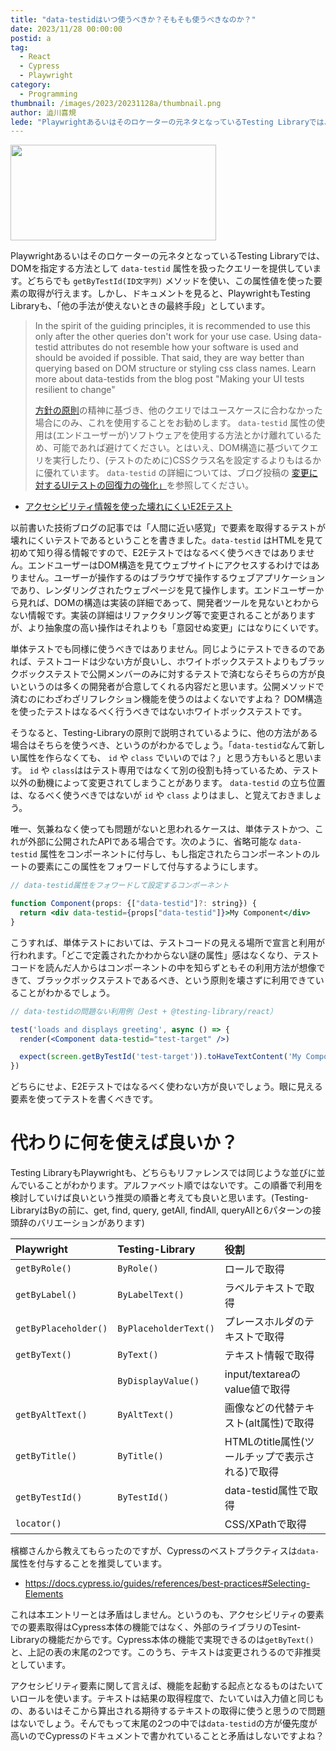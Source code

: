 ```yaml
---
title: "data-testidはいつ使うべきか？そもそも使うべきなのか？"
date: 2023/11/28 00:00:00
postid: a
tag:
  - React
  - Cypress
  - Playwright
category:
  - Programming
thumbnail: /images/2023/20231128a/thumbnail.png
author: 澁川喜規
lede: "Playwrightあるいはそのロケーターの元ネタとなっているTesting Libraryでは、DOMを指定する方法として data-testid 属性を扱ったクエリーを提供しています。"
---
```


<img src="/images/2023/20231128a/top.png" alt="" width="329" height="153">

Playwrightあるいはそのロケーターの元ネタとなっているTesting Libraryでは、DOMを指定する方法として ``data-testid`` 属性を扱ったクエリーを提供しています。どちらでも ``getByTestId(ID文字列)`` メソッドを使い、この属性値を使った要素の取得が行えます。しかし、ドキュメントを見ると、PlaywrightもTesting Libraryも、「他の手法が使えないときの最終手段」としています。

> In the spirit of the guiding principles, it is recommended to use this only after the other queries don't work for your use case. Using data-testid attributes do not resemble how your software is used and should be avoided if possible. That said, they are way better than querying based on DOM structure or styling css class names. Learn more about data-testids from the blog post "Making your UI tests resilient to change"
>
> [方針の原則](https://testing-library.com/docs/guiding-principles)の精神に基づき、他のクエリではユースケースに合わなかった場合にのみ、これを使用することをお勧めします。 ``data-testid`` 属性の使用は(エンドユーザーが)ソフトウェアを使用する方法とかけ離れているため、可能であれば避けてください。とはいえ、DOM構造に基づいてクエリを実行したり、(テストのために)CSSクラス名を設定するよりもはるかに優れています。 `data-testid` の詳細については、ブログ投稿の [変更に対するUIテストの回復力の強化」](https://kentcdodds.com/blog/making-your-ui-tests-resilient-to-change)を参照してください。

* [アクセシビリティ情報を使った壊れにくいE2Eテスト](https://future-architect.github.io/articles/20210226/)

以前書いた技術ブログの記事では「人間に近い感覚」で要素を取得するテストが壊れにくいテストであるということを書きました。``data-testid`` はHTMLを見て初めて知り得る情報ですので、E2Eテストではなるべく使うべきではありません。エンドユーザーはDOM構造を見てウェブサイトにアクセスするわけではありません。ユーザーが操作するのはブラウザで操作するウェブアプリケーションであり、レンダリングされたウェブページを見て操作します。エンドユーザーから見れば、DOMの構造は実装の詳細であって、開発者ツールを見ないとわからない情報です。実装の詳細はリファクタリング等で変更されることがありますが、より抽象度の高い操作はそれよりも「意図せぬ変更」にはなりにくいです。

単体テストでも同様に使うべきではありません。同じようにテストできるのであれば、テストコードは少ない方が良いし、ホワイトボックステストよりもブラックボックステストで公開メンバーのみに対するテストで済むならそちらの方が良いというのは多くの開発者が合意してくれる内容だと思います。公開メソッドで済むのにわざわざリフレクション機能を使うのはよくないですよね？ DOM構造を使ったテストはなるべく行うべきではないホワイトボックステストです。

そうなると、Testing-Libraryの原則で説明されているように、他の方法がある場合はそちらを使うべき、というのがわかるでしょう。「``data-testid``なんて新しい属性を作らなくても、 ``id`` や ``class`` でいいのでは？」と思う方もいると思います。 ``id`` や ``class``ははテスト専用ではなくて別の役割も持っているため、テスト以外の動機によって変更されてしまうことがあります。 ``data-testid`` の立ち位置は、なるべく使うべきではないが ``id`` や ``class`` よりはまし、と覚えておきましょう。

唯一、気兼ねなく使っても問題がないと思われるケースは、単体テストかつ、これが外部に公開されたAPIである場合です。次のように、省略可能な ``data-testid`` 属性をコンポーネントに付与し、もし指定されたらコンポーネントのルートの要素にこの属性をフォワードして付与するようにします。

``` jsx
// data-testid属性をフォワードして設定するコンポーネント

function Component(props: {["data-testid"]?: string}) {
  return <div data-testid={props["data-testid"]}>My Component</div>
}
```

こうすれば、単体テストにおいては、テストコードの見える場所で宣言と利用が行われます。「どこで定義されたかわからない謎の属性」感はなくなり、テストコードを読んだ人からはコンポーネントの中を知らずともその利用方法が想像できて、ブラックボックステストであるべき、という原則を壊さずに利用できていることがわかるでしょう。

``` jsx
// data-testidの問題ない利用例（Jest + @testing-library/react）

test('loads and displays greeting', async () => {
  render(<Component data-testid="test-target" />)

  expect(screen.getByTestId('test-target')).toHaveTextContent('My Component')
})
```

どちらにせよ、E2Eテストではなるべく使わない方が良いでしょう。眼に見える要素を使ってテストを書くべきです。

# 代わりに何を使えば良いか？

Testing LibraryもPlaywrightも、どちらもリファレンスでは同じような並びに並んでいることがわかります。アルファベット順ではないです。この順番で利用を検討していけば良いという推奨の順番と考えても良いと思います。(Testing-LibraryはByの前に、get, find, query, getAll, findAll, queryAllと6パターンの接頭辞のバリエーションがあります)

| Playwright | Testing-Library | 役割 |
| :------- | :------ | :-----|
| `getByRole()` | `ByRole()` | ロールで取得 |
| `getByLabel()` | `ByLabelText()` | ラベルテキストで取得 |
| `getByPlaceholder()` | `ByPlaceholderText()` | プレースホルダのテキストで取得 |
| `getByText()` | `ByText()` | テキスト情報で取得 |
|  | `ByDisplayValue()` | input/textareaのvalue値で取得 |
| `getByAltText()` | `ByAltText()` | 画像などの代替テキスト(alt属性)で取得 |
| `getByTitle()` | `ByTitle()` | HTMLのtitle属性(ツールチップで表示される)で取得 |
| `getByTestId()` | `ByTestId()` | data-testid属性で取得 |
| `locator()` |  | CSS/XPathで取得 |

檳榔さんから教えてもらったのですが、Cypressのベストプラクティスは``data-``属性を付与することを推奨しています。

* https://docs.cypress.io/guides/references/best-practices#Selecting-Elements

これは本エントリーとは矛盾はしません。というのも、アクセシビリティの要素での要素取得はCypress本体の機能ではなく、外部のライブラリのTesint-Libraryの機能だからです。Cypress本体の機能で実現できるのは``getByText()``と、上記の表の末尾の2つです。このうち、テキストは変更されうるので非推奨としています。

アクセシビリティ要素に関して言えば、機能を起動する起点となるものはたいていロールを使います。テキストは結果の取得程度で、たいていは入力値と同じもの、あるいはそこから算出される期待するテキストの取得に使うと思うので問題はないでしょう。そんでもって末尾の2つの中では``data-testid``の方が優先度が高いのでCypressのドキュメントで書かれていることと矛盾はしないですよね？
